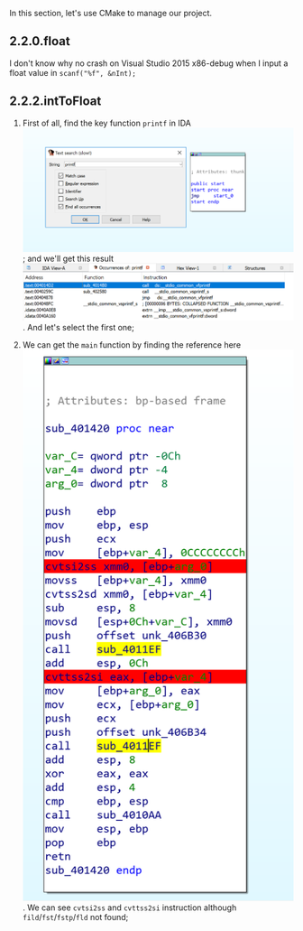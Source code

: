 In this section, let's use CMake to manage our project.


## 2.2.0.float
I don't know why no crash on Visual Studio 2015 x86-debug when I input a float value in `scanf("%f", &nInt);` 


## 2.2.2.intToFloat
1. First of all, find the key function `printf` in IDA ![find.symbol](./documents/find.symbol.png) ; and we'll get this result ![result](./documents/result.png). And let's select the first one;

2. We can get the `main` function by finding the reference here ![main.func](./documents/main.func.png). We can see `cvtsi2ss` and `cvttss2si` instruction although `fild`/`fst`/`fstp`/`fld` not found;